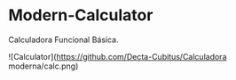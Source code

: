 # Modern-Calculator
Calculadora Funcional Básica.<br>

![Calculator](https://github.com/Decta-Cubitus/Calculadora moderna/calc.png)
